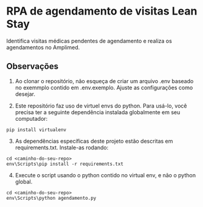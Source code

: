 # RPA de agendamento de visitas Lean Stay
Identifica visitas médicas pendentes de agendamento e realiza os agendamentos no Amplimed.

## Observações
1. Ao clonar o repositório, não esqueça de criar um arquivo .env baseado no exemmplo contido em .env.exemplo. 
Ajuste as configurações como desejar.

2. Este repositório faz uso de virtuel envs do python. Para usá-lo, você precisa ter a seguinte dependência instalada globalmente em seu computador:
```
pip install virtualenv
```

3. As dependências específicas deste projeto estão descritas em requirements.txt. 
Instale-as rodando:
```
cd <caminho-do-seu-repo>
env\Scripts\pip install -r requirements.txt
```

4. Execute o script usando o python contido no virtual env, e não o python global.
```
cd <caminho-do-seu-repo>
env\Scripts\python agendamento.py
```